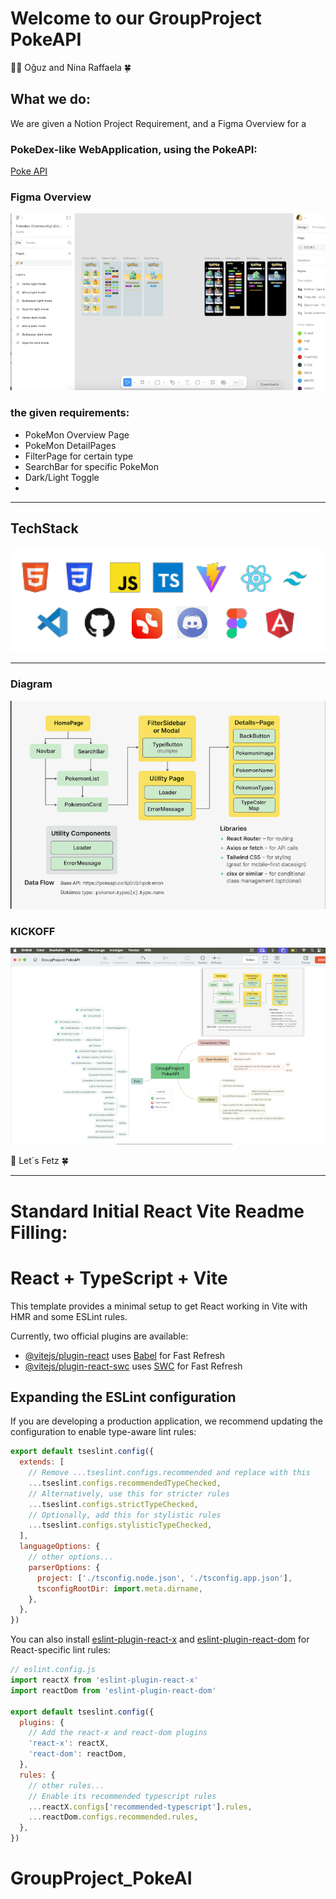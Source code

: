 # Welcome to our GroupProject PokeAPI

💪🏼 Oğuz and Nina Raffaela 🍀

## What we do:
We are given a Notion Project Requirement, and a Figma Overview for a
### PokeDex-like WebApplication, using the PokeAPI:
[Poke API](https://pokeapi.co/) 

### Figma Overview
![Figma Project Requirement](Figma_Overview.png)

### the given requirements:
- PokeMon Overview Page
- PokeMon DetailPages 
- FilterPage for certain type
- SearchBar for specific PokeMon
- Dark/Light Toggle
- 
_____________________________________________
## TechStack
![TechStack](TechStack.png)

_________________________

### Diagram
![Pokemon Diagram View](Pokemon_Diagram.png)

### KICKOFF
![Xmind Overview KICKOFF](Xmind_Kickoff-1.png)



👾 Let´s Fetz 🍀
______________________________________________

# Standard Initial React Vite Readme Filling: 
# React + TypeScript + Vite

This template provides a minimal setup to get React working in Vite with HMR and some ESLint rules.

Currently, two official plugins are available:

- [@vitejs/plugin-react](https://github.com/vitejs/vite-plugin-react/blob/main/packages/plugin-react/README.md) uses [Babel](https://babeljs.io/) for Fast Refresh
- [@vitejs/plugin-react-swc](https://github.com/vitejs/vite-plugin-react-swc) uses [SWC](https://swc.rs/) for Fast Refresh

## Expanding the ESLint configuration

If you are developing a production application, we recommend updating the configuration to enable type-aware lint rules:

```js
export default tseslint.config({
  extends: [
    // Remove ...tseslint.configs.recommended and replace with this
    ...tseslint.configs.recommendedTypeChecked,
    // Alternatively, use this for stricter rules
    ...tseslint.configs.strictTypeChecked,
    // Optionally, add this for stylistic rules
    ...tseslint.configs.stylisticTypeChecked,
  ],
  languageOptions: {
    // other options...
    parserOptions: {
      project: ['./tsconfig.node.json', './tsconfig.app.json'],
      tsconfigRootDir: import.meta.dirname,
    },
  },
})
```

You can also install [eslint-plugin-react-x](https://github.com/Rel1cx/eslint-react/tree/main/packages/plugins/eslint-plugin-react-x) and [eslint-plugin-react-dom](https://github.com/Rel1cx/eslint-react/tree/main/packages/plugins/eslint-plugin-react-dom) for React-specific lint rules:

```js
// eslint.config.js
import reactX from 'eslint-plugin-react-x'
import reactDom from 'eslint-plugin-react-dom'

export default tseslint.config({
  plugins: {
    // Add the react-x and react-dom plugins
    'react-x': reactX,
    'react-dom': reactDom,
  },
  rules: {
    // other rules...
    // Enable its recommended typescript rules
    ...reactX.configs['recommended-typescript'].rules,
    ...reactDom.configs.recommended.rules,
  },
})
```
# GroupProject_PokeAI
